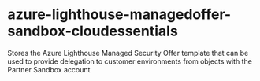 # azure-lighthouse-managedoffer-sandbox-cloudessentials
Stores the Azure Lighthouse Managed Security Offer template that can be used to provide delegation to customer environments from objects with the Partner Sandbox account
